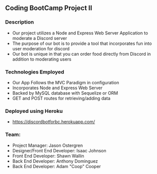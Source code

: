 ## Coding BootCamp Project II

### Description

- Our project utilizes a Node and Express Web Server Application to moderate a Discord server
- The purpose of our bot is to provide a tool that incorporates fun into user moderation for discord
- Our bot is unique in that you can order food directly from Discord in addition to moderating users

### Technologies Employed

- Our App Follows the MVC Paradigm in configuration
- Incorporates Node and Express Web Server
- Backed by MySQL database with Sequelize or ORM
- GET and POST routes for retrieving/adding data

### Deployed using Heroku

- https://discordbotforbc.herokuapp.com/

### Team:

- Project Manager: Jason Ostergren
- Designer/Front End Developer: Isaac Johnson
- Front End Developer: Shawn Wallin
- Back End Developer: Anthony Dominguez
- Back End Developer: Adam "Coop" Cooper

